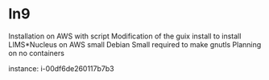 # ln9
Installation on AWS with script
Modification of the guix install to install LIMS*Nucleus on AWS small Debian
Small required to make gnutls
Planning on no containers

instance: i-00df6de260117b7b3
